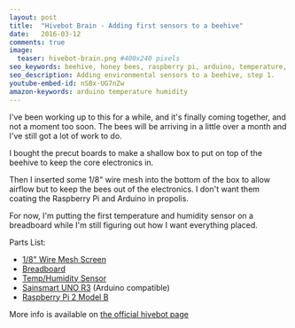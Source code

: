 ```yaml
---
layout: post
title:  "Hivebot Brain - Adding first sensors to a beehive"
date:   2016-03-12
comments: true
image:
  teaser: hivebot-brain.png #400x240 pixels
seo_keywords: beehive, honey bees, raspberry pi, arduino, temperature, humidity, hivebot
seo_description: Adding environmental sensors to a beehive, step 1.
youtube-embed-id: nSBx-UG7nZw
amazon-keywords: arduino temperature humidity
---
```


I've been working up to this for a while, and it's finally coming together,
and not a moment too soon. The bees will be arriving in a little over a month
and I've still got a lot of work to do.

I bought the precut boards to make a shallow box to put on top of the beehive
to keep the core electronics in.

Then I inserted some 1/8" wire mesh into the bottom of the box to allow airflow
but to keep the bees out of the electronics.  I don't want them coating the
Raspberry Pi and Arduino in propolis.  

For now, I'm putting the first temperature and humidity sensor on a breadboard
while I'm still figuring out how I want everything placed.

Parts List: 

* [1/8" Wire Mesh Screen](http://amzn.to/1LwoMmE)
* [Breadboard](http://amzn.to/1RUT7Yz)
* [Temp/Humidity Sensor](http://amzn.to/1ZbVpIq)
* [Sainsmart UNO R3](http://amzn.to/1RUTh2c) (Arduino compatible)
* [Raspberry Pi 2 Model B](http://amzn.to/1ZbVETF)

More info is available on [the official hivebot page](/hivebot)
